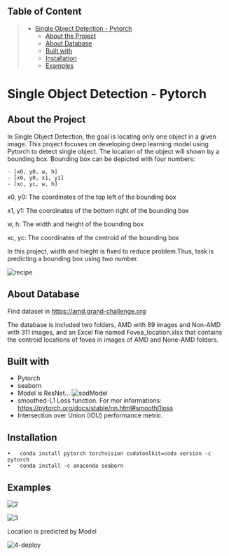 
## Table of Content
> * [Single Object Detection - Pytorch](#SingleObjectDetection-Pytorche)
>   * [About the Project](#AbouttheProject)
>   * [About Database](#AboutDatabases)
>   * [Built with](#Builtwith)
>   * [Installation](#Installation)
>   * [Examples](#Example)

# Single Object Detection - Pytorch
## About the Project

In Single Object Detection, the goal is locating only one object in a given image.
This project focuses on developing deep learning model using Pytorch to detect single object. The location of the object will shown by a bounding box.
Bounding box can be depicted with four numbers:

    - [x0, y0, w, h]
    - [x0, y0, x1, y1]
    - [xc, yc, w, h]

x0, y0: The coordinates of the top left of the bounding box

x1, y1: The coordinates of the bottom right of the bounding box

w, h: The width and height of the bounding box

xc, yc: The coordinates of the centroid of the bounding box

In this project, width and hieght is fixed to reduce problem.Thus, task is predicting a bounding box using two number.


![recipe](https://user-images.githubusercontent.com/75105778/153649787-46a34ba4-83b7-4a1f-9e9f-87babf9a3d95.jpg)


## About Database

Find dataset in https://amd.grand-challenge.org 

The database is included two folders, AMD with 89 images and Non-AMD with 311 images, and an Excel file named Fovea_location.xlsx that contains the centroid locations of fovea in images of AMD and None-AMD folders. 

## Built with
* Pytorch
* seaborn
* Model is ResNet…
	![sodModel](https://user-images.githubusercontent.com/75105778/153649873-cc477191-136a-4265-95e5-6524c8a0e5da.jpg)
* smoothed-L1 Loss function.
	For mor informations: https://pytorch.org/docs/stable/nn.html#smoothl1loss
* Intersection over Union (IOU) performance metric.

## Installation
    •	conda install pytorch torchvision cudatoolkit=coda version -c pytorch
    •	conda install -c anaconda seaborn

## Examples

![2](https://user-images.githubusercontent.com/75105778/153650062-79c6b907-9b35-4660-b168-ab4e2e700447.png)

![3](https://user-images.githubusercontent.com/75105778/153650081-2191b32b-3e98-417e-9b64-fde2c29fbd6b.png)

Location is predicted by Model

![4-deploy](https://user-images.githubusercontent.com/75105778/153650161-2f8b73f0-0069-4149-b526-5c81cf83f455.png)


